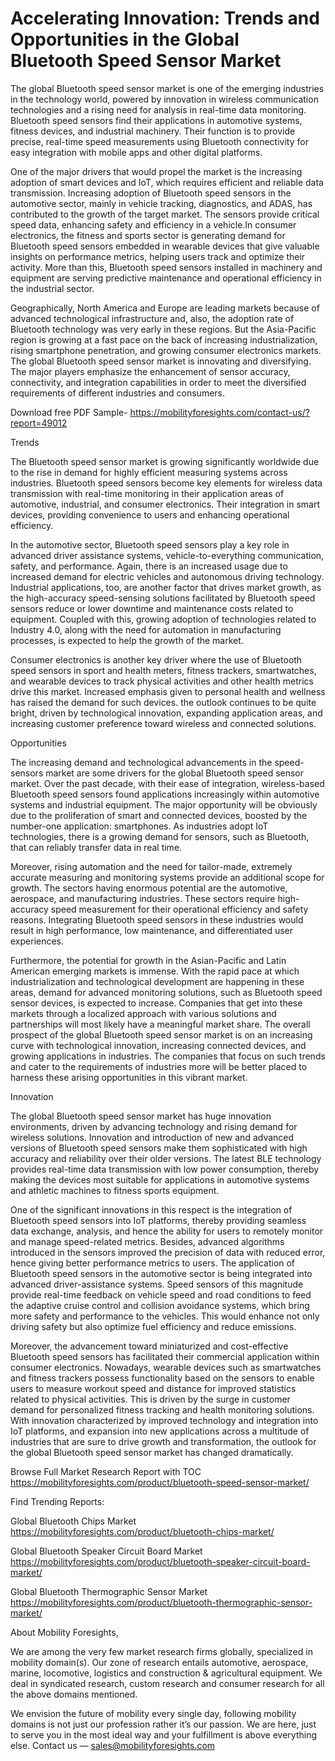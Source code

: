 # Accelerating Innovation: Trends and Opportunities in the Global Bluetooth Speed Sensor Market
The global Bluetooth speed sensor market is one of the emerging industries in the technology world, powered by innovation in wireless communication technologies and a rising need for analysis in real-time data monitoring. Bluetooth speed sensors find their applications in automotive systems, fitness devices, and industrial machinery. Their function is to provide precise, real-time speed measurements using Bluetooth connectivity for easy integration with mobile apps and other digital platforms.

One of the major drivers that would propel the market is the increasing adoption of smart devices and IoT, which requires efficient and reliable data transmission. Increasing adoption of Bluetooth speed sensors in the automotive sector, mainly in vehicle tracking, diagnostics, and ADAS, has contributed to the growth of the target market. The sensors provide critical speed data, enhancing safety and efficiency in a vehicle.In consumer electronics, the fitness and sports sector is generating demand for Bluetooth speed sensors embedded in wearable devices that give valuable insights on performance metrics, helping users track and optimize their activity. More than this, Bluetooth speed sensors installed in machinery and equipment are serving predictive maintenance and operational efficiency in the industrial sector.

Geographically, North America and Europe are leading markets because of advanced technological infrastructure and, also, the adoption rate of Bluetooth technology was very early in these regions. But the Asia-Pacific region is growing at a fast pace on the back of increasing industrialization, rising smartphone penetration, and growing consumer electronics markets. The global Bluetooth speed sensor market is innovating and diversifying. The major players emphasize the enhancement of sensor accuracy, connectivity, and integration capabilities in order to meet the diversified requirements of different industries and consumers.

Download free PDF Sample- https://mobilityforesights.com/contact-us/?report=49012

Trends

The Bluetooth speed sensor market is growing significantly worldwide due to the rise in demand for highly efficient measuring systems across industries. Bluetooth speed sensors become key elements for wireless data transmission with real-time monitoring in their application areas of automotive, industrial, and consumer electronics. Their integration in smart devices, providing convenience to users and enhancing operational efficiency.

In the automotive sector, Bluetooth speed sensors play a key role in advanced driver assistance systems, vehicle-to-everything communication, safety, and performance. Again, there is an increased usage due to increased demand for electric vehicles and autonomous driving technology. Industrial applications, too, are another factor that drives market growth, as the high-accuracy speed-sensing solutions facilitated by Bluetooth speed sensors reduce or lower downtime and maintenance costs related to equipment. Coupled with this, growing adoption of technologies related to Industry 4.0, along with the need for automation in manufacturing processes, is expected to help the growth of the market.

Consumer electronics is another key driver where the use of Bluetooth speed sensors in sport and health meters, fitness trackers, smartwatches, and wearable devices to track physical activities and other health metrics drive this market. Increased emphasis given to personal health and wellness has raised the demand for such devices. the outlook continues to be quite bright, driven by technological innovation, expanding application areas, and increasing customer preference toward wireless and connected solutions.

Opportunities

The increasing demand and technological advancements in the speed-sensors market are some drivers for the global Bluetooth speed sensor market. Over the past decade, with their ease of integration, wireless-based Bluetooth speed sensors found applications increasingly within automotive systems and industrial equipment. The major opportunity will be obviously due to the proliferation of smart and connected devices, boosted by the number-one application: smartphones. As industries adopt IoT technologies, there is a growing demand for sensors, such as Bluetooth, that can reliably transfer data in real time.

Moreover, rising automation and the need for tailor-made, extremely accurate measuring and monitoring systems provide an additional scope for growth. The sectors having enormous potential are the automotive, aerospace, and manufacturing industries. These sectors require high-accuracy speed measurement for their operational efficiency and safety reasons. Integrating Bluetooth speed sensors in these industries would result in high performance, low maintenance, and differentiated user experiences.

Furthermore, the potential for growth in the Asian-Pacific and Latin American emerging markets is immense. With the rapid pace at which industrialization and technological development are happening in these areas, demand for advanced monitoring solutions, such as Bluetooth speed sensor devices, is expected to increase. Companies that get into these markets through a localized approach with various solutions and partnerships will most likely have a meaningful market share. The overall prospect of the global Bluetooth speed sensor market is on an increasing curve with technological innovation, increasing connected devices, and growing applications in industries. The companies that focus on such trends and cater to the requirements of industries more will be better placed to harness these arising opportunities in this vibrant market.

Innovation

The global Bluetooth speed sensor market has huge innovation environments, driven by advancing technology and rising demand for wireless solutions. Innovation and introduction of new and advanced versions of Bluetooth speed sensors make them sophisticated with high accuracy and reliability over their older versions. The latest BLE technology provides real-time data transmission with low power consumption, thereby making the devices most suitable for applications in automotive systems and athletic machines to fitness sports equipment.

One of the significant innovations in this respect is the integration of Bluetooth speed sensors into IoT platforms, thereby providing seamless data exchange, analysis, and hence the ability for users to remotely monitor and manage speed-related metrics. Besides, advanced algorithms introduced in the sensors improved the precision of data with reduced error, hence giving better performance metrics to users. The application of Bluetooth speed sensors in the automotive sector is being integrated into advanced driver-assistance systems. Speed sensors of this magnitude provide real-time feedback on vehicle speed and road conditions to feed the adaptive cruise control and collision avoidance systems, which bring more safety and performance to the vehicles. This would enhance not only driving safety but also optimize fuel efficiency and reduce emissions.

Moreover, the advancement toward miniaturized and cost-effective Bluetooth speed sensors has facilitated their commercial application within consumer electronics. Nowadays, wearable devices such as smartwatches and fitness trackers possess functionality based on the sensors to enable users to measure workout speed and distance for improved statistics related to physical activities. This is driven by the surge in customer demand for personalized fitness tracking and health monitoring solutions. With innovation characterized by improved technology and integration into IoT platforms, and expansion into new applications across a multitude of industries that are sure to drive growth and transformation, the outlook for the global Bluetooth speed sensor market has changed dramatically.

Browse Full Market Research Report with TOC https://mobilityforesights.com/product/bluetooth-speed-sensor-market/

Find Trending Reports:

Global Bluetooth Chips Market https://mobilityforesights.com/product/bluetooth-chips-market/

Global Bluetooth Speaker Circuit Board Market https://mobilityforesights.com/product/bluetooth-speaker-circuit-board-market/

Global Bluetooth Thermographic Sensor Market https://mobilityforesights.com/product/bluetooth-thermographic-sensor-market/

About Mobility Foresights,

We are among the very few market research firms globally, specialized in mobility domain(s). Our zone of research entails automotive, aerospace, marine, locomotive, logistics and construction & agricultural equipment. We deal in syndicated research, custom research and consumer research for all the above domains mentioned.

We envision the future of mobility every single day, following mobility domains is not just our profession rather it’s our passion. We are here, just to serve you in the most ideal way and your fulfillment is above everything else. Contact us — sales@mobilityforesights.com
